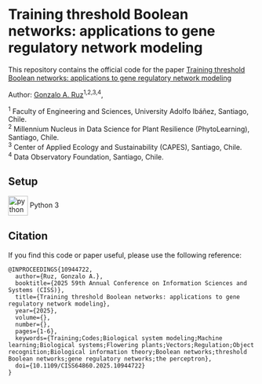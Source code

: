 # Training threshold Boolean networks: applications to gene regulatory network modeling

This repository contains the official code for the paper [Training threshold Boolean networks: applications to gene regulatory network modeling](https://ieeexplore.ieee.org/document/10944722)

Author: 
[Gonzalo A. Ruz](https://scholar.google.cl/citations?user=jkovdhYAAAAJ&hl=en)<sup>1,2,3,4</sup>, &nbsp;

<sup>1</sup> Faculty of Engineering and Sciences, University Adolfo Ibáñez, Santiago, Chile. <br>
<sup>2</sup> Millennium Nucleus in Data Science for Plant Resilience (PhytoLearning), Santiago, Chile. <br>
<sup>3</sup> Center of Applied Ecology and Sustainability (CAPES), Santiago, Chile. <br>
<sup>4</sup> Data Observatory Foundation, Santiago, Chile. <br>

## Setup

<div>
    <a href="https://www.python.org" target="_blank" rel="noreferrer"> <img style="vertical-align:middle"  src="https://www.python.org/static/img/python-logo.png" alt="python" width="40" height="40"/></a> 
    <span> Python 3 </span> 
</div>

## Citation
If you find this code or paper useful, please use the following reference:
````{verbatim}
@INPROCEEDINGS{10944722,
  author={Ruz, Gonzalo A.},
  booktitle={2025 59th Annual Conference on Information Sciences and Systems (CISS)}, 
  title={Training threshold Boolean networks: applications to gene regulatory network modeling}, 
  year={2025},
  volume={},
  number={},
  pages={1-6},
  keywords={Training;Codes;Biological system modeling;Machine learning;Biological systems;Flowering plants;Vectors;Regulation;Object recognition;Biological information theory;Boolean networks;threshold Boolean networks;gene regulatory networks;the perceptron},
  doi={10.1109/CISS64860.2025.10944722}
}
````

<!---



## Usage


## Citation
If you find this code or paper useful, please use the following reference:
```
@article{
    
}
```

-->

